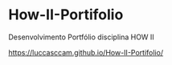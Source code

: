# How-II-Portifolio
Desenvolvimento Portfólio disciplina HOW II


https://luccasccam.github.io/How-II-Portifolio/
